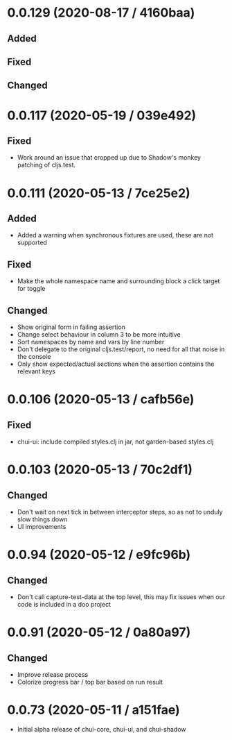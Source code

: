 # 0.0.129 (2020-08-17 / 4160baa)

## Added

## Fixed

## Changed

# 0.0.117 (2020-05-19 / 039e492)

## Fixed

- Work around an issue that cropped up due to Shadow's monkey patching of
  cljs.test.

# 0.0.111 (2020-05-13 / 7ce25e2)

## Added

- Added a warning when synchronous fixtures are used, these are not supported

## Fixed

- Make the whole namespace name and surrounding block a click target for toggle

## Changed

- Show original form in failing assertion
- Change select behaviour in column 3 to be more intuitive
- Sort namespaces by name and vars by line number
- Don't delegate to the original cljs.test/report, no need for all that noise in
  the console
- Only show expected/actual sections when the assertion contains the relevant
  keys

# 0.0.106 (2020-05-13 / cafb56e)

## Fixed

- chui-ui: include compiled styles.clj in jar, not garden-based styles.clj

# 0.0.103 (2020-05-13 / 70c2df1)

## Changed

- Don't wait on next tick in between interceptor steps, so as not to unduly slow
  things down
- UI improvements

# 0.0.94 (2020-05-12 / e9fc96b)

## Changed

- Don't call capture-test-data at the top level, this may fix issues when our
  code is included in a doo project

# 0.0.91 (2020-05-12 / 0a80a97)

## Changed

- Improve release process
- Colorize progress bar / top bar based on run result

# 0.0.73 (2020-05-11 / a151fae)

- Initial alpha release of chui-core, chui-ui, and chui-shadow